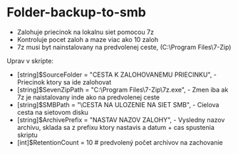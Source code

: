 # Folder-backup-to-smb
  -  Zalohuje priecinok na lokalnu siet pomocou 7z
  -  Kontroluje pocet zaloh a maze viac ako 10 zaloh
  -  7z musi byt nainstalovany na predvolenej ceste, (C:\Program Files\7-Zip)


Uprav v skripte:
-  [string]$SourceFolder = "CESTA K ZALOHOVANEMU PRIECINKU",  - Priecinok ktory sa ide zalohovat
-  [string]$SevenZipPath = "C:\Program Files\7-Zip\7z.exe",   - Zmen iba ak 7z je naistalovany inde ako na predvolenej ceste
-  [string]$SMBPath = "\\CESTA NA ULOZENIE NA SIET SMB",      - Cielova cesta na sietovom disku
-  [string]$ArchivePrefix = "NASTAV NAZOV ZALOHY",            - Vysledny nazov archivu, sklada sa z prefixu ktory nastavis a datum + cas spustenia skriptu
-  [int]$RetentionCount = 10  # predvolený počet archívov na zachovanie
